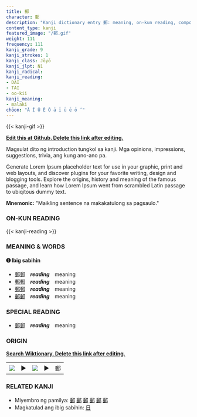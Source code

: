 ```yaml
---
title: 郵
character: 郵
description: "Kanji dictionary entry 郵: meaning, on-kun reading, compounds, origin, related kanji"
content_type: kanji
featured_image: "/郵.gif"
weight: 111
frequency: 111
kanji_grade: 9
kanji_strokes: 1
kanji_class: Jōyō
kanji_jlpt: N1
kanji_radical: 
kanji_reading: 
- DAI
- TAI
- oo-kii
kanji_meaning:
- malaki
chōon: "Ā Ī Ū Ē Ō ā ī ū ē ō ’"
---
```

[//]: # (Don't edit the line below. Kanji animated GIF code is automatically generated.)
{{< kanji-gif >}}

[//]: # (Edit below this line.)

**[Edit this at Github. Delete this link after editing.](https://github.com/tim0g/tim/tree/main/content/kanji/郵/index.md)**

Magsulat dito ng introduction tungkol sa kanji. Mga opinions, impressions, suggestions, trivia, ang kung ano-ano pa.

Generate Lorem Ipsum placeholder text for use in your graphic, print and web layouts, and discover plugins for your favorite writing, design and blogging tools. Explore the origins, history and meaning of the famous passage, and learn how Lorem Ipsum went from scrambled Latin passage to ubiqitous dummy text.
 
**Mnemonic:** "Maikling sentence na makakatulong sa pagsaulo."

### ON-KUN READING

[//]: # (Don't edit the line below. ON-KUN READING code is automatically generated.)
{{< kanji-reading >}}

### MEANING & WORDS

#### ➊ **Ibig sabihin**
  - [郵](../郵)[郵](../郵)　***reading***　meaning
  - [郵](../郵)[郵](../郵)　***reading***　meaning
  - [郵](../郵)[郵](../郵)　***reading***　meaning
  - [郵](../郵)[郵](../郵)　***reading***　meaning

### SPECIAL READING
  - [郵](../郵)[郵](../郵)　***reading***　meaning

### ORIGIN

**[Search Wiktionary. Delete this link after editing.](https://wiktionary.org/wiki/郵)**
<table class="kanji-table"><tr><td>
<img src="60px-郵-bronze.svg.png">
</td><td>▶</td><td>
<img src="60px-郵-oracle.svg.png">
</td><td>▶</td>
<td class="kanji-origin">郵</td>
</tr></table>

### RELATED KANJI
- Miyembro ng pamilya: [郵](../郵) [郵](../郵) [郵](../郵) [郵](../郵) [郵](../郵) [郵](../郵)
- Magkatulad ang ibig sabihin: [日](../日)
